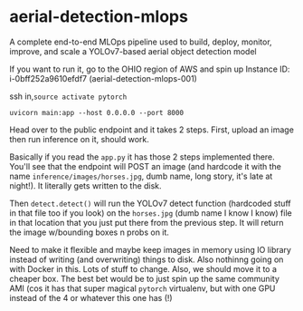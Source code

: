 # aerial-detection-mlops
A complete end-to-end MLOps pipeline used to build, deploy, monitor, improve, and scale a YOLOv7-based aerial object detection model
 
 If you want to run it, go to the OHIO region of AWS and spin up Instance ID: i-0bff252a9610efdf7   (aerial-detection-mlops-001)  
 
 ssh in,`source activate pytorch` 
 
 `uvicorn main:app --host 0.0.0.0 --port 8000`
 
 Head over to the public endpoint and it takes 2 steps. First, upload an image then run inference on it, should work.
 
Basically if you read the `app.py` it has those 2 steps implemented there. You'll see that the endpoint will POST an image (and hardcode it with the name `inference/images/horses.jpg`, dumb name, long story, it's late at night!). It literally gets written to the disk.  
 
Then `detect.detect()` will run the YOLOv7 detect function (hardcoded stuff in that file too if you look) on the `horses.jpg` (dumb name I know I know) file in that location that you just put there from the previous step. It will return the image w/bounding boxes n probs on it.  
 
 Need to make it flexible and maybe keep images in memory using IO library instead of writing (and overwriting) things to disk. Also nothinng going on with Docker in this. Lots of stuff to change. Also, we should move it to a cheaper box. The best bet would be to just spin up the same community AMI (cos it has that super magical `pytorch` virtualenv, but with one GPU instead of the 4 or whatever this one has (!)
 
